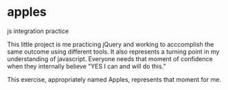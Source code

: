 # apples
js integration practice

This little project is me practicing jQuery and working to acccomplish the same outcome using different tools.
It also represents a turning point in my understanding of javascript.  Everyone needs that moment of confidence when they internally believe "YES I can and will do this."

This exercise, appropriately named Apples, represents that moment for me.
